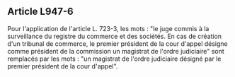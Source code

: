 Article L947-6
----
Pour l'application de l'article L. 723-3, les mots : "le juge commis à la
surveillance du registre du commerce et des sociétés. En cas de création d'un
tribunal de commerce, le premier président de la cour d'appel désigne comme
président de la commission un magistrat de l'ordre judiciaire" sont remplacés
par les mots : "un magistrat de l'ordre judiciaire désigné par le premier
président de la cour d'appel".
